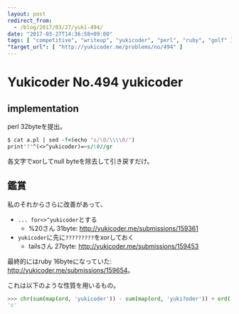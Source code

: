 ```yaml
---
layout: post
redirect_from:
  - /blog/2017/03/27/yuki-494/
date: "2017-03-27T14:36:58+09:00"
tags: [ "competitive", "writeup", "yukicoder", "perl", "ruby", "golf" ]
"target_url": [ "http://yukicoder.me/problems/no/494" ]
---
```


# Yukicoder No.494 yukicoder

## implementation

perl $32$byteを提出。

``` perl
$ cat a.pl | sed -f<(echo 's/\0/\\\\0/')
print'?'^(<>^yukicoder)=~s/\0//gr
```

各文字でxorしてnull byteを除去して引き戻すだけ。

## 鑑賞

私のそれからさらに改善があって、

-   `... for<>^yukicoder`とする
    -   %20さん $31$byte: <http://yukicoder.me/submissions/159361>
-   `yukicoder`に先に`?????????`をxorしておく
    -   tailsさん $27$byte: <http://yukicoder.me/submissions/159453>

最終的にはruby $16$byteになっていた: <http://yukicoder.me/submissions/159654>。

これは以下のような性質を用いるもの。

``` python
>>> chr(sum(map(ord, 'yukicoder')) - sum(map(ord, 'yuki?oder')) + ord('?'))
'c'
```
